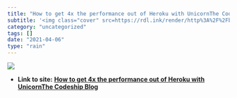 ```yaml
---
title: "How to get 4x the performance out of Heroku with UnicornThe Codeship Blog"
subtitle: '<img class="cover" src=https://rdl.ink/render/http%3A%2F%2Fblog.codeship.io%2F2012%2F05%2F06%2FUnico...'
category: "uncategorized"
tags: []
date: "2021-04-06"
type: "rain"
---
```

<img class="cover" src=https://rdl.ink/render/http%3A%2F%2Fblog.codeship.io%2F2012%2F05%2F06%2FUnicorn-on-Heroku.html>


* **Link to site:** **[How to get 4x the performance out of Heroku with UnicornThe Codeship Blog](http://blog.codeship.io/2012/05/06/Unicorn-on-Heroku.html)**